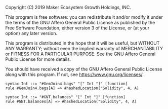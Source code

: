 Copyright (C) 2019 Maker Ecosystem Growth Holdings, INC.

This program is free software: you can redistribute it and/or modify
it under the terms of the GNU Affero General Public License as published
by the Free Software Foundation, either version 3 of the License, or
(at your option) any later version.

This program is distributed in the hope that it will be useful,
but WITHOUT ANY WARRANTY; without even the implied warranty of
MERCHANTABILITY or FITNESS FOR A PARTICULAR PURPOSE.  See the
GNU Affero General Public License for more details.

You should have received a copy of the GNU Affero General Public License
along with this program.  If not, see <https://www.gnu.org/licenses/>.

```k
syntax Int ::= "#GemJoin4.bags" "[" Int "]" [function]
rule #GemJoin4.bags[A] => #hashedLocation("Solidity", 4, A)
```

```k
syntax Int ::= "#GNT.balances" "[" Int "]" [function]
rule #GNT.balances[A] => #hashedLocation("Solidity", 4, A)
```
